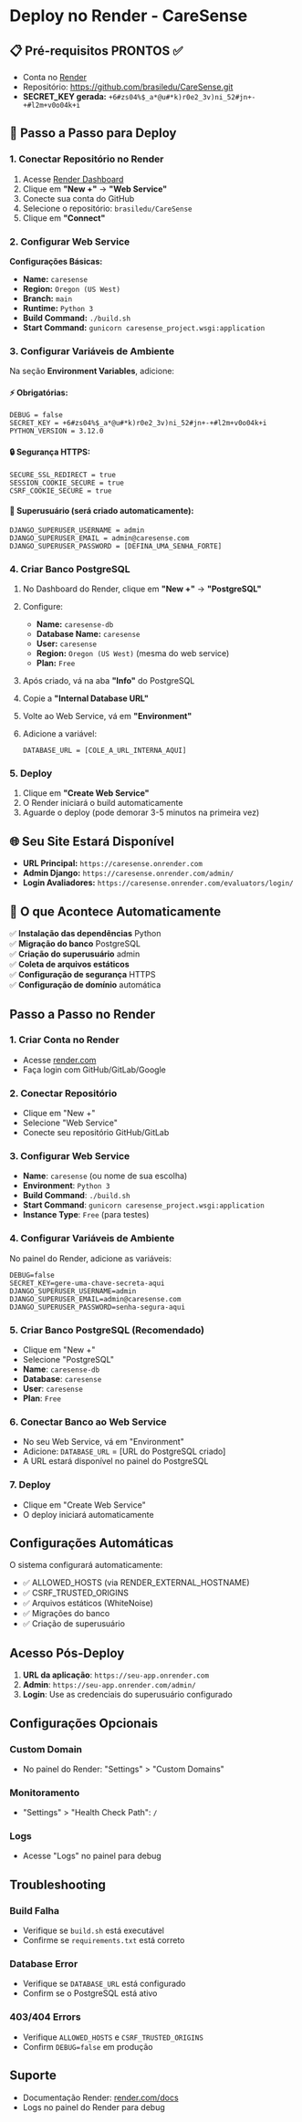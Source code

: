 # Deploy no Render - CareSense

## 📋 Pré-requisitos PRONTOS ✅

- Conta no [Render](https://render.com)
- Repositório: https://github.com/brasiledu/CareSense.git
- **SECRET_KEY gerada:** `+6#zs04%$_a*@u#*k)r0e2_3v)ni_52#jn+-+#l2m+v0o04k+i`

## 🚀 Passo a Passo para Deploy

### 1. Conectar Repositório no Render

1. Acesse [Render Dashboard](https://dashboard.render.com/)
2. Clique em **"New +"** → **"Web Service"**
3. Conecte sua conta do GitHub
4. Selecione o repositório: `brasiledu/CareSense`
5. Clique em **"Connect"**

### 2. Configurar Web Service

**Configurações Básicas:**
- **Name:** `caresense`
- **Region:** `Oregon (US West)`
- **Branch:** `main`
- **Runtime:** `Python 3`
- **Build Command:** `./build.sh`
- **Start Command:** `gunicorn caresense_project.wsgi:application`

### 3. Configurar Variáveis de Ambiente

Na seção **Environment Variables**, adicione:

#### ⚡ Obrigatórias:
```
DEBUG = false
SECRET_KEY = +6#zs04%$_a*@u#*k)r0e2_3v)ni_52#jn+-+#l2m+v0o04k+i
PYTHON_VERSION = 3.12.0
```

#### 🔒 Segurança HTTPS:
```
SECURE_SSL_REDIRECT = true
SESSION_COOKIE_SECURE = true
CSRF_COOKIE_SECURE = true
```

#### 👤 Superusuário (será criado automaticamente):
```
DJANGO_SUPERUSER_USERNAME = admin
DJANGO_SUPERUSER_EMAIL = admin@caresense.com
DJANGO_SUPERUSER_PASSWORD = [DEFINA_UMA_SENHA_FORTE]
```

### 4. Criar Banco PostgreSQL

1. No Dashboard do Render, clique em **"New +"** → **"PostgreSQL"**
2. Configure:
   - **Name:** `caresense-db`
   - **Database Name:** `caresense`
   - **User:** `caresense`
   - **Region:** `Oregon (US West)` (mesma do web service)
   - **Plan:** `Free`

3. Após criado, vá na aba **"Info"** do PostgreSQL
4. Copie a **"Internal Database URL"**
5. Volte ao Web Service, vá em **"Environment"**
6. Adicione a variável:
   ```
   DATABASE_URL = [COLE_A_URL_INTERNA_AQUI]
   ```

### 5. Deploy

1. Clique em **"Create Web Service"**
2. O Render iniciará o build automaticamente
3. Aguarde o deploy (pode demorar 3-5 minutos na primeira vez)

## 🌐 Seu Site Estará Disponível

- **URL Principal:** `https://caresense.onrender.com`
- **Admin Django:** `https://caresense.onrender.com/admin/`
- **Login Avaliadores:** `https://caresense.onrender.com/evaluators/login/`

## 🔧 O que Acontece Automaticamente

✅ **Instalação das dependências** Python  
✅ **Migração do banco** PostgreSQL  
✅ **Criação do superusuário** admin  
✅ **Coleta de arquivos estáticos**  
✅ **Configuração de segurança** HTTPS  
✅ **Configuração de domínio** automática

## Passo a Passo no Render

### 1. Criar Conta no Render
- Acesse [render.com](https://render.com)
- Faça login com GitHub/GitLab/Google

### 2. Conectar Repositório
- Clique em "New +"
- Selecione "Web Service"
- Conecte seu repositório GitHub/GitLab

### 3. Configurar Web Service
- **Name**: `caresense` (ou nome de sua escolha)
- **Environment**: `Python 3`
- **Build Command**: `./build.sh`
- **Start Command**: `gunicorn caresense_project.wsgi:application`
- **Instance Type**: `Free` (para testes)

### 4. Configurar Variáveis de Ambiente
No painel do Render, adicione as variáveis:

```
DEBUG=false
SECRET_KEY=gere-uma-chave-secreta-aqui
DJANGO_SUPERUSER_USERNAME=admin
DJANGO_SUPERUSER_EMAIL=admin@caresense.com
DJANGO_SUPERUSER_PASSWORD=senha-segura-aqui
```

### 5. Criar Banco PostgreSQL (Recomendado)
- Clique em "New +"
- Selecione "PostgreSQL"
- **Name**: `caresense-db`
- **Database**: `caresense`
- **User**: `caresense`
- **Plan**: `Free`

### 6. Conectar Banco ao Web Service
- No seu Web Service, vá em "Environment"
- Adicione: `DATABASE_URL` = [URL do PostgreSQL criado]
- A URL estará disponível no painel do PostgreSQL

### 7. Deploy
- Clique em "Create Web Service"
- O deploy iniciará automaticamente

## Configurações Automáticas

O sistema configurará automaticamente:
- ✅ ALLOWED_HOSTS (via RENDER_EXTERNAL_HOSTNAME)
- ✅ CSRF_TRUSTED_ORIGINS
- ✅ Arquivos estáticos (WhiteNoise)
- ✅ Migrações do banco
- ✅ Criação de superusuário

## Acesso Pós-Deploy

1. **URL da aplicação**: `https://seu-app.onrender.com`
2. **Admin**: `https://seu-app.onrender.com/admin/`
3. **Login**: Use as credenciais do superusuário configurado

## Configurações Opcionais

### Custom Domain
- No painel do Render: "Settings" > "Custom Domains"

### Monitoramento
- "Settings" > "Health Check Path": `/`

### Logs
- Acesse "Logs" no painel para debug

## Troubleshooting

### Build Falha
- Verifique se `build.sh` está executável
- Confirme se `requirements.txt` está correto

### Database Error
- Verifique se `DATABASE_URL` está configurado
- Confirm se o PostgreSQL está ativo

### 403/404 Errors
- Verifique `ALLOWED_HOSTS` e `CSRF_TRUSTED_ORIGINS`
- Confirm `DEBUG=false` em produção

## Suporte
- Documentação Render: [render.com/docs](https://render.com/docs)
- Logs no painel do Render para debug
